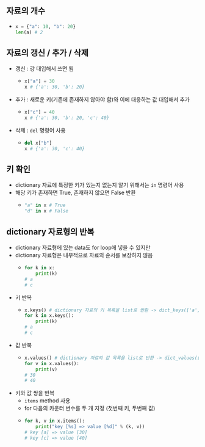 ## 자료의 개수
  - ```py
    x = {"a": 10, "b": 20}
    len(a) # 2
    
## 자료의 갱신 / 추가 / 삭제
  - 갱신 : 걍 대입해서 쓰면 됨
    - ```py
      x["a"] = 30
      x # {'a': 30, 'b': 20}
  - 추가 : 새로운 키(기존에 존재하지 않아야 함)와 이에 대응하는 값 대입해서 추가
    - ```py
      x["c"] = 40
      x # {'a': 30, 'b': 20, 'c': 40}
  - 삭제 : `del` 명령어 사용
    - ```py
      del x["b"]
      x # {'a': 30, 'c': 40}

## 키 확인
  - dictionary 자료에 특정한 키가 있는지 없는지 알기 위해서는 `in` 명령어 사용
  - 해당 키가 존재하면 True, 존재하지 않으면 False 반환
    - ```py
      "a" in x # True
      "d" in x # False
      
## dictionary 자료형의 반복
  - dictionary 자료형에 있는 data도 for loop에 넣을 수 있지만
  - dictionary 자료형은 내부적으로 자료의 순서를 보장하지 않음
    - ```py
      for k in x:
          print(k)
      # a
      # c
  - 키 반복
    - ```py
      x.keys() # dictionary 자료의 키 목록을 list로 반환 -> dict_keys(['a', 'c'])
      for k in x.keys():
          print(k)
      # a
      # c
  - 값 반복
    - ```py
      x.values() # dictionary 자료의 값 목록을 list로 반환 -> dict_values([30, 40])
      for v in x.values():
          print(v)
      # 30
      # 40
  - 키와 값 쌍을 반복
    - `items` method 사용
    - for 다음의 카운터 변수를 두 개 지정 (첫번째 키, 두번째 값)
    - ```py
      for k, v in x.items():
          print("key [%s] => value [%d]" % (k, v))
      # key [a] => value [30]
      # key [c] => value [40]

